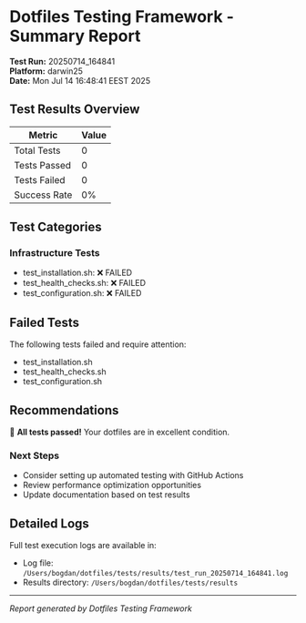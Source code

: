 # Dotfiles Testing Framework - Summary Report

**Test Run:** 20250714_164841  
**Platform:** darwin25  
**Date:** Mon Jul 14 16:48:41 EEST 2025

## Test Results Overview

| Metric | Value |
|--------|-------|
| Total Tests | 0 |
| Tests Passed | 0 |
| Tests Failed | 0 |
| Success Rate | 0% |

## Test Categories

### Infrastructure Tests
- test_installation.sh: ❌ FAILED
- test_health_checks.sh: ❌ FAILED
- test_configuration.sh: ❌ FAILED

## Failed Tests

The following tests failed and require attention:

- test_installation.sh
- test_health_checks.sh
- test_configuration.sh

## Recommendations

🎉 **All tests passed!** Your dotfiles are in excellent condition.

### Next Steps
- Consider setting up automated testing with GitHub Actions
- Review performance optimization opportunities
- Update documentation based on test results

## Detailed Logs

Full test execution logs are available in:
- Log file: `/Users/bogdan/dotfiles/tests/results/test_run_20250714_164841.log`
- Results directory: `/Users/bogdan/dotfiles/tests/results`

---
*Report generated by Dotfiles Testing Framework*
